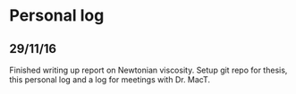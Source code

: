 # Personal log

## 29/11/16

Finished writing up report on Newtonian viscosity. Setup git repo for thesis, this personal log and a log for meetings with Dr. MacT.

